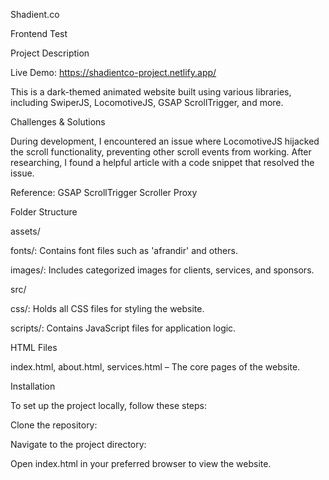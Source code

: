 Shadient.co

Frontend Test

Project Description

Live Demo: https://shadientco-project.netlify.app/

This is a dark-themed animated website built using various libraries, including SwiperJS, LocomotiveJS, GSAP ScrollTrigger, and more.

Challenges & Solutions

During development, I encountered an issue where LocomotiveJS hijacked the scroll functionality, preventing other scroll events from working. After researching, I found a helpful article with a code snippet that resolved the issue.

Reference: GSAP ScrollTrigger Scroller Proxy

Folder Structure

assets/

fonts/: Contains font files such as 'afrandir' and others.

images/: Includes categorized images for clients, services, and sponsors.

src/

css/: Holds all CSS files for styling the website.

scripts/: Contains JavaScript files for application logic.

HTML Files

index.html, about.html, services.html – The core pages of the website.

Installation

To set up the project locally, follow these steps:

Clone the repository:

Navigate to the project directory:

Open index.html in your preferred browser to view the website.
